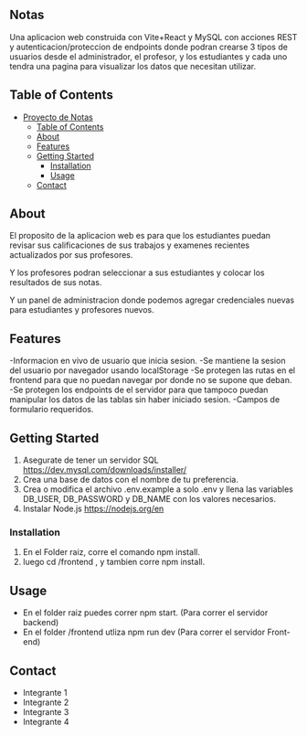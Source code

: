 ## Notas

Una aplicacion web construida con Vite+React y MySQL con acciones REST y autenticacion/proteccion de endpoints donde podran crearse 3 tipos de usuarios desde el administrador, el profesor, y los estudiantes y cada uno tendra una pagina para visualizar los datos que necesitan utilizar.


## Table of Contents

- [Proyecto de Notas](#notas)
  - [Table of Contents](#table-of-contents)
  - [About](#about)
  - [Features](#features)
  - [Getting Started](#getting-started)
    - [Installation](#installation)
    - [Usage](#usage)
  - [Contact](#contact)

## About

El proposito de la aplicacion web es para que los estudiantes puedan revisar sus calificaciones de sus trabajos y examenes recientes actualizados por sus profesores.

Y los profesores podran seleccionar a sus estudiantes y colocar los resultados de sus notas.

Y un panel de administracion donde podemos agregar credenciales nuevas para estudiantes y profesores nuevos.

## Features

-Informacion en vivo de usuario que inicia sesion.
-Se mantiene la sesion del usuario por navegador usando localStorage
-Se protegen las rutas en el frontend para que no puedan navegar por donde no se supone que deban.
-Se protegen los endpoints de el servidor para que tampoco puedan manipular los datos de las tablas sin haber iniciado sesion.
-Campos de formulario requeridos.

## Getting Started

1. Asegurate de tener un servidor SQL https://dev.mysql.com/downloads/installer/
2. Crea una base de datos con el nombre de tu preferencia. 
3. Crea o modifica el archivo .env.example a solo .env y llena las variables DB_USER, DB_PASSWORD y DB_NAME con los valores necesarios.
4. Instalar Node.js https://nodejs.org/en

### Installation

1. En el Folder raiz, corre el comando npm install.
2. luego cd /frontend , y tambien corre npm install.

## Usage

- En el folder raiz puedes correr npm start. (Para correr el servidor backend)
- En el folder /frontend utliza npm run dev (Para correr el servidor Front-end)

## Contact

- Integrante 1
- Integrante 2
- Integrante 3
- Integrante 4